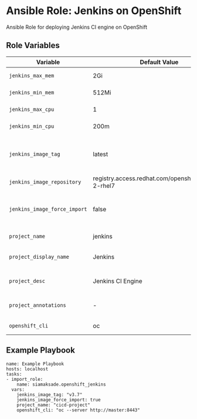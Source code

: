 Ansible Role: Jenkins on OpenShift
=========

Ansible Role for deploying Jenkins CI engine on OpenShift


Role Variables
------------

|Variable                    | Default Value     | Description   |
|----------------------------|-------------------|---------------|
|`jenkins_max_mem`           | 2Gi               | Max memory allocated to Jenkins container |
|`jenkins_min_mem`           | 512Mi             | Min memory allocated to Jenkins container |
|`jenkins_max_cpu`           | 1                 | Max cpu allocated to Jenkins container |
|`jenkins_min_cpu`           | 200m              | Min cpu allocated to Jenkins container |
|`jenkins_image_tag`         | latest            | Jenkins image tag to deploy. Specify tag for either [OpenShift Container Platform](https://access.redhat.com/containers/?tab=tags#/registry.access.redhat.com/openshift3/jenkins-2-rhel7) or [OpenShift Origin](https://hub.docker.com/r/openshift/jenkins-2-centos7/tags/)|
|`jenkins_image_repository`  | registry.access.redhat.com/openshift3/jenkins-2-rhel7 | Jenkins image repository |
|`jenkins_image_force_import`| false             | Force re-import of the Jenkins image version `jenkins_image_tag` from `jenkins_image_repository` repo |
|`project_name`              | jenkins           | OpenShift project name for the Jenkins container  |
|`project_display_name`      | Jenkins           | OpenShift project display name for the Jenkins container  |
|`project_desc`              | Jenkins CI Engine | OpenShift project description for the Jenkins container |
|`project_annotations`       | -                 | OpenShift project annotations for the Jenkins container |
|`openshift_cli`             | oc                | OpenShift CLI command and arguments (e.g. auth)       | 


Example Playbook
------------

```
name: Example Playbook
hosts: localhost
tasks:
- import_role:
    name: siamaksade.openshift_jenkins
  vars:
    jenkins_image_tag: "v3.7"
    jenkins_image_force_import: true
    project_name: "cicd-project"
    openshift_cli: "oc --server http://master:8443"
```